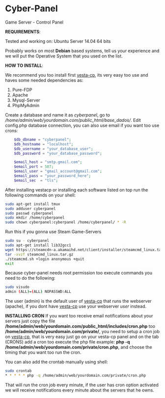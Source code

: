 # Cyber-Panel
Game Server - Control Panel

**REQUIREMENTS**:

Tested and working on: Ubuntu Server 14.04 64 bits

Probably works on most __Debian__ based systems, tell us your experience and we will put the Operative System that you used on the list.


**HOW TO INSTALL**:

We recommend you too install first [vesta-cp](http://vestacp.com), its very easy too use and haves some needed dependencies as:
1. Pure-FDP
2. Apache
3. Mysql-Server
4. PhpMyAdmin

Create a database and name it as  _cyberpanel_, go to _/home/admin/web/yourdomain.com/public_html/base_dados/_.
Edit config.php database connection, you can also use email if you want too use crons:
```php
	$db_dbname = "cyberpanel";
	$db_hostname = "localhost";
	$db_username = "your_database_user";
	$db_password = "your_database_password";

	$email_host = "smtp.gmail.com";
	$email_port = 587;
	$email_user = "gmail_account@gmail.com";
	$email_pass = "your_password_here";
	$email_sec  = "tls";
``` 
After installing vestacp or installing each software listed on top run the following commands on your shell:
```bash
sudo apt-get install tmux
sudo adduser cyberpanel
sudo passwd cyberpanel
sudo mkdir /home/cyberpanel
sudo chown cyberpanel:cyberpanel /home/cyberpanel/ * -R 
```

Run this if you gonna use Steam Game-Servers
```bash
sudo su - cyberpanel
sudo apt-get install lib32gcc1
wget https://steamcdn-a.akamaihd.net/client/installer/steamcmd_linux.tar.gz
tar -xvzf steamcmd_linux.tar.gz
./steamcmd.sh +login anonymous +quit
exit
```

Because cyber-panel needs root permission too execute commands you need to do the following:
```bash
sudo visudo
admin (ALL)=(ALL) NOPASSWD:ALL
```
The user (admin) is the default user of [vesta-cp](http://vestacp.com) that runs the webserver (apache), if you dont have [vesta-cp](http://vestacp.com) use your webserver _user_ instead.

**INSTALLING CRON**
If you want too receive email notifications about your servers just copy the file **/home/admin/web/yourdomain.com/public_html/includes/cron.php** too **/home/admin/web/yourdomain.com/private/**, you need to setup a cron job on [vesta-cp](http://vestacp.com), that is very easy just go on your vesta-cp panel and on the tab (CRONS) add a cron too execute the php file example: **php -q /home/admin/web/yourdomain.com/private/cron.php**, and choose the timing that you want too run the cron.

You can also add the crontab manually using shell:
```bash
sudo crontab
* * * * * php -q /home/admin/web/yourdomain.com/private/cron.php
```

That will run the cron job every minute, if the user has cron option activated we will receive notifications every minute about the servers that he owns.